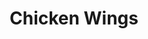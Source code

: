 ---
title: "Chicken Wings"
description: "Prepared juicy & crispy."
price_s: "12"
price_l: "22"
price_lg: "30"
weight: "1"
hidden: true
---